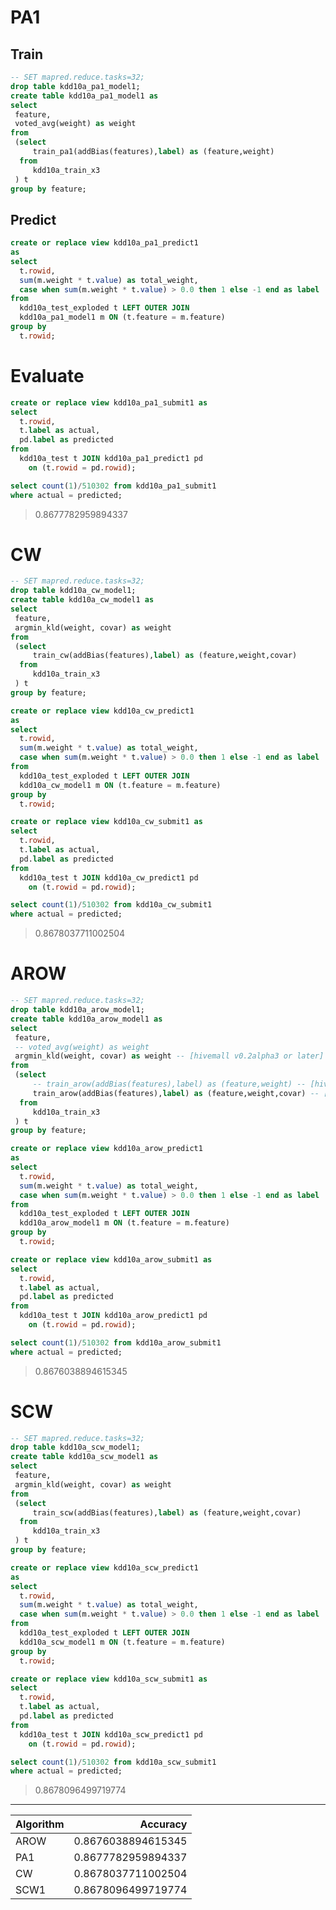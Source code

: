 <!--
  Licensed to the Apache Software Foundation (ASF) under one
  or more contributor license agreements.  See the NOTICE file
  distributed with this work for additional information
  regarding copyright ownership.  The ASF licenses this file
  to you under the Apache License, Version 2.0 (the
  "License"); you may not use this file except in compliance
  with the License.  You may obtain a copy of the License at

    http://www.apache.org/licenses/LICENSE-2.0

  Unless required by applicable law or agreed to in writing,
  software distributed under the License is distributed on an
  "AS IS" BASIS, WITHOUT WARRANTIES OR CONDITIONS OF ANY
  KIND, either express or implied.  See the License for the
  specific language governing permissions and limitations
  under the License.
-->
        
# PA1
## Train
```sql
-- SET mapred.reduce.tasks=32;
drop table kdd10a_pa1_model1;
create table kdd10a_pa1_model1 as
select 
 feature,
 voted_avg(weight) as weight
from 
 (select 
     train_pa1(addBias(features),label) as (feature,weight)
  from 
     kdd10a_train_x3
 ) t 
group by feature;
```

## Predict
```sql
create or replace view kdd10a_pa1_predict1 
as
select
  t.rowid, 
  sum(m.weight * t.value) as total_weight,
  case when sum(m.weight * t.value) > 0.0 then 1 else -1 end as label
from 
  kdd10a_test_exploded t LEFT OUTER JOIN
  kdd10a_pa1_model1 m ON (t.feature = m.feature)
group by
  t.rowid;
```

# Evaluate
```sql
create or replace view kdd10a_pa1_submit1 as
select 
  t.rowid, 
  t.label as actual, 
  pd.label as predicted
from 
  kdd10a_test t JOIN kdd10a_pa1_predict1 pd 
    on (t.rowid = pd.rowid);

select count(1)/510302 from kdd10a_pa1_submit1 
where actual = predicted;
```
> 0.8677782959894337

# CW
```sql
-- SET mapred.reduce.tasks=32;
drop table kdd10a_cw_model1;
create table kdd10a_cw_model1 as
select 
 feature,
 argmin_kld(weight, covar) as weight
from 
 (select 
     train_cw(addBias(features),label) as (feature,weight,covar)
  from 
     kdd10a_train_x3
 ) t 
group by feature;

create or replace view kdd10a_cw_predict1 
as
select
  t.rowid, 
  sum(m.weight * t.value) as total_weight,
  case when sum(m.weight * t.value) > 0.0 then 1 else -1 end as label
from 
  kdd10a_test_exploded t LEFT OUTER JOIN
  kdd10a_cw_model1 m ON (t.feature = m.feature)
group by
  t.rowid;

create or replace view kdd10a_cw_submit1 as
select 
  t.rowid, 
  t.label as actual, 
  pd.label as predicted
from 
  kdd10a_test t JOIN kdd10a_cw_predict1 pd 
    on (t.rowid = pd.rowid);

select count(1)/510302 from kdd10a_cw_submit1 
where actual = predicted;
```
> 0.8678037711002504

# AROW
```sql
-- SET mapred.reduce.tasks=32;
drop table kdd10a_arow_model1;
create table kdd10a_arow_model1 as
select 
 feature,
 -- voted_avg(weight) as weight
 argmin_kld(weight, covar) as weight -- [hivemall v0.2alpha3 or later]
from 
 (select 
     -- train_arow(addBias(features),label) as (feature,weight) -- [hivemall v0.1]
     train_arow(addBias(features),label) as (feature,weight,covar) -- [hivemall v0.2 or later]
  from 
     kdd10a_train_x3
 ) t 
group by feature;

create or replace view kdd10a_arow_predict1 
as
select
  t.rowid, 
  sum(m.weight * t.value) as total_weight,
  case when sum(m.weight * t.value) > 0.0 then 1 else -1 end as label
from 
  kdd10a_test_exploded t LEFT OUTER JOIN
  kdd10a_arow_model1 m ON (t.feature = m.feature)
group by
  t.rowid;

create or replace view kdd10a_arow_submit1 as
select 
  t.rowid, 
  t.label as actual, 
  pd.label as predicted
from 
  kdd10a_test t JOIN kdd10a_arow_predict1 pd 
    on (t.rowid = pd.rowid);

select count(1)/510302 from kdd10a_arow_submit1 
where actual = predicted;
```
> 0.8676038894615345

# SCW
```sql
-- SET mapred.reduce.tasks=32;
drop table kdd10a_scw_model1;
create table kdd10a_scw_model1 as
select 
 feature,
 argmin_kld(weight, covar) as weight
from 
 (select 
     train_scw(addBias(features),label) as (feature,weight,covar)
  from 
     kdd10a_train_x3
 ) t 
group by feature;

create or replace view kdd10a_scw_predict1 
as
select
  t.rowid, 
  sum(m.weight * t.value) as total_weight,
  case when sum(m.weight * t.value) > 0.0 then 1 else -1 end as label
from 
  kdd10a_test_exploded t LEFT OUTER JOIN
  kdd10a_scw_model1 m ON (t.feature = m.feature)
group by
  t.rowid;

create or replace view kdd10a_scw_submit1 as
select 
  t.rowid, 
  t.label as actual, 
  pd.label as predicted
from 
  kdd10a_test t JOIN kdd10a_scw_predict1 pd 
    on (t.rowid = pd.rowid);

select count(1)/510302 from kdd10a_scw_submit1 
where actual = predicted;
```
> 0.8678096499719774

---

| Algorithm | Accuracy |
|:-----------|------------:|
| AROW | 0.8676038894615345 |
| PA1 | 0.8677782959894337 |
| CW | 0.8678037711002504 |
| SCW1 | 0.8678096499719774 |